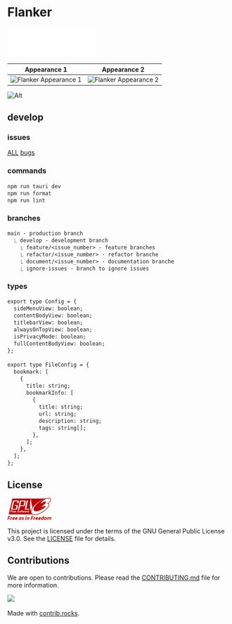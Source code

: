 # Flanker

<img src="./src/assets/Flanker_Full_Logo.svg" alt="Flanker Logo" width="200"/>

|                                   Appearance 1                                   |                                   Appearance 2                                   |
| :------------------------------------------------------------------------------: | :------------------------------------------------------------------------------: |
| <img src="./src/assets/appearance1.png" alt="Flanker Appearance 1" width="400"/> | <img src="./src/assets/appearance2.png" alt="Flanker Appearance 2" width="400"/> |

![Alt](https://repobeats.axiom.co/api/embed/42a25ba8b65843eba3c9852c3be27de59967a4a0.svg "Repobeats analytics image")

## develop

### issues

[ALL](https://github.com/Coordinate-Cat/Flanker/issues)
[bugs](https://github.com/Coordinate-Cat/Flanker/labels/bug)

### commands

```
npm run tauri dev
npm run format
npm run lint
```

### branches

```
main - production branch
  ⎿ develop - development branch
    ⎿ feature/<issue_number> - feature branches
    ⎿ refactor/<issue_number> - refactor branche
    ⎿ document/<issue_number> - documentation branche
    ⎿ ignore-issues - branch to ignore issues
```

### types

```
export type Config = {
  sideMenuView: boolean;
  contentBodyView: boolean;
  titlebarView: boolean;
  alwaysOnTopView: boolean;
  isPrivacyMode: boolean;
  fullContentBodyView: boolean;
};

export type FileConfig = {
  bookmark: [
    {
      title: string;
      bookmarkInfo: [
        {
          title: string;
          url: string;
          description: string;
          tags: string[];
        },
      ];
    },
  ];
};

```

## License

<img src="./src/assets/GPLv3Logo.svg" alt="GPLv3 Logo" width="100"/>

This project is licensed under the terms of the GNU General Public License v3.0. See the [LICENSE](./LICENSE) file for details.

## Contributions

We are open to contributions. Please read the [CONTRIBUTING.md](CONTRIBUTING.md) file for more information.

<a href="https://github.com/Coordinate-Cat/Flanker/graphs/contributors">
  <img src="https://contrib.rocks/image?repo=Coordinate-Cat/Flanker" />
</a>

Made with [contrib.rocks](https://contrib.rocks).
